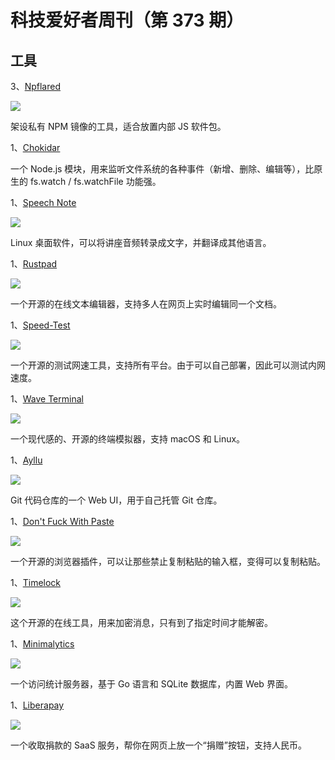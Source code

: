 # 科技爱好者周刊（第 373 期）

## 工具

3、[Npflared](https://npflared.thomas-cogez.fr/index.html)

![](https://cdn.beekka.com/blogimg/asset/202412/bg2024122502.webp)

架设私有 NPM 镜像的工具，适合放置内部 JS 软件包。


1、[Chokidar](https://github.com/paulmillr/chokidar)

一个 Node.js 模块，用来监听文件系统的各种事件（新增、删除、编辑等），比原生的 fs.watch / fs.watchFile 功能强。

1、[Speech Note](https://github.com/mkiol/dsnote)

![](https://cdn.beekka.com/blogimg/asset/202409/bg2024091301.webp)

Linux 桌面软件，可以将讲座音频转录成文字，并翻译成其他语言。

1、[Rustpad](https://github.com/ekzhang/rustpad)

![](https://cdn.beekka.com/blogimg/asset/202409/bg2024091810.webp)

一个开源的在线文本编辑器，支持多人在网页上实时编辑同一个文档。

1、[Speed-Test](https://github.com/openspeedtest/Speed-Test)

![](https://cdn.beekka.com/blogimg/asset/202312/bg2023121002.webp)

一个开源的测试网速工具，支持所有平台。由于可以自己部署，因此可以测试内网速度。

1、[Wave Terminal](https://www.waveterm.dev/)

![](https://cdn.beekka.com/blogimg/asset/202403/bg2024031202.webp)

一个现代感的、开源的终端模拟器，支持 macOS 和 Linux。

1、[Ayllu](https://ayllu-forge.org/)

![](https://cdn.beekka.com/blogimg/asset/202312/bg2023121101.webp)

Git 代码仓库的一个 Web UI，用于自己托管 Git 仓库。

1、[Don't Fuck With Paste](https://github.com/aaronraimist/DontFuckWithPaste)

![](https://cdn.beekka.com/blogimg/asset/202403/bg2024031006.webp)

一个开源的浏览器插件，可以让那些禁止复制粘贴的输入框，变得可以复制粘贴。

1、[Timelock](https://timelock.dev/)

![](https://cdn.beekka.com/blogimg/asset/202403/bg2024031201.webp)

这个开源的在线工具，用来加密消息，只有到了指定时间才能解密。

1、[Minimalytics](https://github.com/nafey/minimalytics)

![](https://cdn.beekka.com/blogimg/asset/202503/bg2025032101.webp)

一个访问统计服务器，基于 Go 语言和 SQLite 数据库，内置 Web 界面。

1、[Liberapay](https://zh-hans.liberapay.com/)

![](https://cdn.beekka.com/blogimg/asset/202503/bg2025032205.webp)

一个收取捐款的 SaaS 服务，帮你在网页上放一个“捐赠”按钮，支持人民币。
